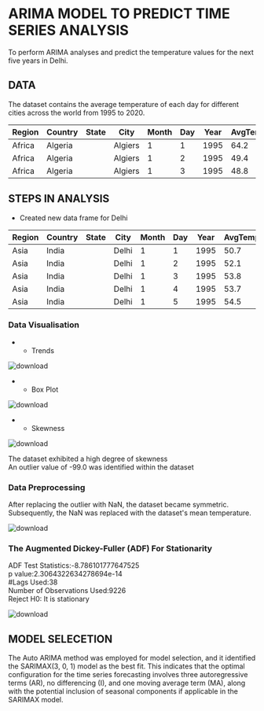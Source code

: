 # ARIMA MODEL TO PREDICT TIME SERIES ANALYSIS
To perform ARIMA analyses and predict the temperature values for the next five years in Delhi.

## DATA 

The dataset contains the average temperature of each day for different cities across the world from 1995 to 2020. 

<table>
  <thead>
    <tr>
      <th>Region</th>
      <th>Country</th>
      <th>State</th>
      <th>City</th>
      <th>Month</th>
      <th>Day</th>
      <th>Year</th>
      <th>AvgTemperature</th>
    </tr>
  </thead>
  <tbody>
    <tr>
      <td>Africa</td>
      <td>Algeria</td>
      <td></td>
      <td>Algiers</td>
      <td>1</td>
      <td>1</td>
      <td>1995</td>
      <td>64.2</td>
    </tr>
    <tr>
      <td>Africa</td>
      <td>Algeria</td>
      <td></td>
      <td>Algiers</td>
      <td>1</td>
      <td>2</td>
      <td>1995</td>
      <td>49.4</td>
    </tr>
    <tr>
      <td>Africa</td>
      <td>Algeria</td>
      <td></td>
      <td>Algiers</td>
      <td>1</td>
      <td>3</td>
      <td>1995</td>
      <td>48.8</td>
    </tr>
  </tbody>
</table>

## STEPS IN ANALYSIS

- Created new data frame for Delhi
<table>
  <thead>
    <tr>
      <th>Region</th>
      <th>Country</th>
      <th>State</th>
      <th>City</th>
      <th>Month</th>
      <th>Day</th>
      <th>Year</th>
      <th>AvgTemperature</th>
    </tr>
  </thead>
  <tbody>
    <tr>
      <td>Asia</td>
      <td>India</td>
      <td></td>
      <td>Delhi</td>
      <td>1</td>
      <td>1</td>
      <td>1995</td>
      <td>50.7</td>
    </tr>
    <tr>
      <td>Asia</td>
      <td>India</td>
      <td></td>
      <td>Delhi</td>
      <td>1</td>
      <td>2</td>
      <td>1995</td>
      <td>52.1</td>
    </tr>
    <tr>
      <td>Asia</td>
      <td>India</td>
      <td></td>
      <td>Delhi</td>
      <td>1</td>
      <td>3</td>
      <td>1995</td>
      <td>53.8</td>
    </tr>
    <tr>
      <td>Asia</td>
      <td>India</td>
      <td></td>
      <td>Delhi</td>
      <td>1</td>
      <td>4</td>
      <td>1995</td>
      <td>53.7</td>
    </tr>
    <tr>
      <td>Asia</td>
      <td>India</td>
      <td></td>
      <td>Delhi</td>
      <td>1</td>
      <td>5</td>
      <td>1995</td>
      <td>54.5</td>
    </tr>
  </tbody>
</table>

### Data Visualisation
- - Trends
  
![download](https://github.com/sidiquegithub/ML-MODEL-TIME-SERIES-ANALYSIS/assets/110783832/635a81ca-fb74-4669-839f-9e0afde4945f)

- - Box Plot

![download](https://github.com/sidiquegithub/ML-MODEL-TIME-SERIES-ANALYSIS/assets/110783832/a7936a29-b016-41f6-b895-a81122e192f7)

- - Skewness

![download](https://github.com/sidiquegithub/ML-MODEL-TIME-SERIES-ANALYSIS/assets/110783832/ffd2eda0-05c1-46d0-a56c-4e2ed95ea7a6)

The dataset exhibited a high degree of skewness
<br>
An outlier value of -99.0 was identified within the dataset

### Data Preprocessing

After replacing the outlier with NaN, the dataset became symmetric. Subsequently, the NaN was replaced with the dataset's mean temperature. 

![download](https://github.com/sidiquegithub/ML-MODEL-TIME-SERIES-ANALYSIS/assets/110783832/818682b6-bdc2-4e78-8ab3-90fef83ba361) 

### The Augmented Dickey-Fuller (ADF) For Stationarity

ADF Test Statistics:-8.786101777647525
<br>
p value:2.3064322634278694e-14
<br>
#Lags Used:38
<br>
Number of Observations Used:9226
<br>
Reject H0: It is stationary


![download](https://github.com/sidiquegithub/ML-MODEL-TIME-SERIES-ANALYSIS/assets/110783832/97abc29b-c5a3-4445-a7a0-be454acf0bbc) 


## MODEL SELECETION 

The Auto ARIMA method was employed for model selection, and it identified the SARIMAX(3, 0, 1) model as the best fit. This indicates that the optimal configuration for the time series forecasting involves three autoregressive terms (AR), no differencing (I), and one moving average term (MA), along with the potential inclusion of seasonal components if applicable in the SARIMAX model.

